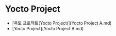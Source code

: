# Yocto Project

- [욕토 프로젝트(Yocto Project)](Yocto Project A.md)
- [Yocto Project](Yocto Project B.md)
